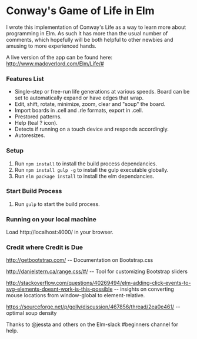 # Conway's Game of Life in Elm

I wrote this implementation of Conway's Life as a way to learn more about programming
in Elm. As such it has more than the usual number of comments, which hopefully will
be both helpful to other newbies and amusing to more experienced hands.

A live version of the app can be found here: http://www.madoverlord.com/Elm/Life/#

### Features List

* Single-step or free-run life generations at various speeds. Board can be set
to automatically expand or have edges that wrap.
* Edit, shift, rotate, minimize, zoom, clear and "soup" the board.
* Import boards in .cell and .rle formats, export in .cell.
* Prestored patterns.
* Help (teal ? icon).
* Detects if running on a touch device and responds accordingly.
* Autoresizes.

### Setup

1. Run `npm install` to install the build process dependancies.
2. Run `npm install gulp -g` to install the gulp executable globally.
3. Run `elm package install` to install the elm dependancies.

### Start Build Process

1. Run `gulp` to start the build process.

### Running on your local machine

Load http://localhost:4000/ in your browser.

### Credit where Credit is Due

http://getbootstrap.com/ -- Documentation on Bootstrap.css

http://danielstern.ca/range.css/#/ -- Tool for customizing Bootstrap sliders

http://stackoverflow.com/questions/40269494/elm-adding-click-events-to-svg-elements-doesnt-work-is-this-possible -- insights on converting mouse locations from window-global to element-relative.

https://sourceforge.net/p/golly/discussion/467856/thread/2ea0e461/ -- optimal soup density

Thanks to @jessta and others on the Elm-slack #beginners channel for help.

